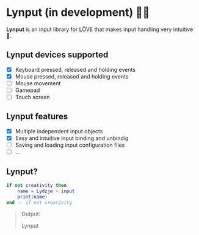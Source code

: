 # Lynput (in development) :construction::construction:
**Lynput** is an input library for LÖVE that  makes input handling very intuitive 💙.

## Lynput devices supported
- [x] Keyboard pressed, released and holding events
- [x] Mouse pressed, released and holding events
- [ ] Mouse movement
- [ ] Gamepad
- [ ] Touch screen

## Lynput features
- [x] Multiple independent input objects
- [x] Easy and intuitive input binding and unbindig
- [ ] Saving and loading input configuration files
- [ ] ...

## Lynput?
```lua
if not creativity then
    name = Lydzje + input
    print(name)
end -- if not creativity
```
> Output:
>
> Lynput
